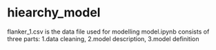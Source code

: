 # hiearchy_model
flanker_1.csv is the data file used for modelling
model.ipynb consists of three parts:
1.data cleaning, 
2.model description, 
3.model definition 
